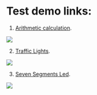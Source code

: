 # Test demo links:

1. [Arithmetic calculation](https://mdibenedetto.github.io/assembly-simulator/src/arithmetic.html).
  
  ![](/src/assembly-calculator.png)
 
2. [Traffic Lights](https://mdibenedetto.github.io/assembly-simulator/src/traffic-lights.html).

 ![](/src/assembly-led-7-segments.png) 
 
3. [Seven Segments Led](https://mdibenedetto.github.io/assembly-simulator/src/seven-segments-led.html).
 
 ![](/src/assembly-traffic-lights.png)
